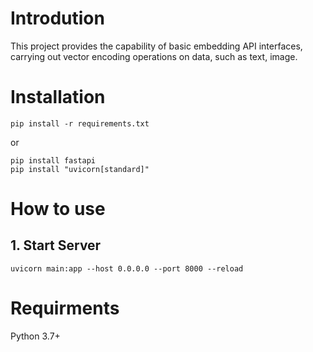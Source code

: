 # Introdution

This project provides the capability of basic embedding API interfaces, carrying out vector encoding operations on data, such as text, image.

# Installation

```
pip install -r requirements.txt
```

or 

```
pip install fastapi
pip install "uvicorn[standard]"
```

# How to use

## 1. Start Server

```
uvicorn main:app --host 0.0.0.0 --port 8000 --reload
```


# Requirments
Python 3.7+